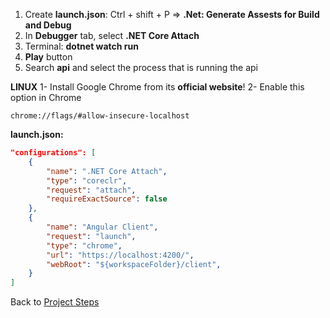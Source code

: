 1.  Create **launch.json**: Ctrl + shift + P => **.Net: Generate Assests for Build and Debug**
2.  In **Debugger** tab, select **.NET Core Attach**
3.  Terminal: **dotnet watch run**
4.  **Play** button
5.  Search **api** and select the process that is running the api

**LINUX**
1- Install Google Chrome from its **official website**!
2- Enable this option in Chrome
```
chrome://flags/#allow-insecure-localhost
```


**launch.json:**
```json
"configurations": [
	{
		"name": ".NET Core Attach",
		"type": "coreclr",
		"request": "attach",
		"requireExactSource": false
	},
	{
		"name": "Angular Client",
		"request": "launch",
		"type": "chrome",
		"url": "https://localhost:4200/",
		"webRoot": "${workspaceFolder}/client",
	}
]
```

Back to [Project Steps](obsidian://open?vault=Obsidian&file=Programming%2FProjects-Steps%2FProject%20Steps)
